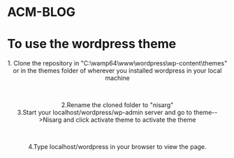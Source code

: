 # ACM-BLOG
<h1> To use the wordpress theme</h1>
<p style="text-align: center">1. Clone the repository in "C:\wamp64\www\wordpress\wp-content\themes" or in the themes folder of wherever you installed wordpress in your local machine </p>
<br>
<p style="text-align: center">2.Rename the cloned folder to "nisarg" <br>
 3.Start your localhost/wordpress/wp-admin server and go to  theme-->Nisarg and click activate theme to activate the theme</p>
<br>
<p style="text-align: center">4.Type localhost/wordpress in your browser to view the page.</p>